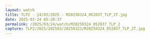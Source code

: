 ```yaml
---
layout: watch
title: TLP2 - 24/03/2025 - M20250324_052037_TLP_2T.jpg
date: 2025-03-24 05:20:37
permalink: /2025/03/24/watch/M20250324_052037_TLP_2
capture: TLP2/2025/202503/20250323/M20250324_052037_TLP_2T.jpg
---
```


